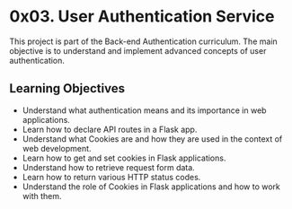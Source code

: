 # 0x03. User Authentication Service

This project is part of the Back-end Authentication curriculum. The main objective is to understand and implement advanced concepts of user authentication.

## Learning Objectives

- Understand what authentication means and its importance in web applications.
- Learn how to declare API routes in a Flask app.
- Understand what Cookies are and how they are used in the context of web development.
- Learn how to get and set cookies in Flask applications.
- Understand how to retrieve request form data.
- Learn how to return various HTTP status codes.
- Understand the role of Cookies in Flask applications and how to work with them.
